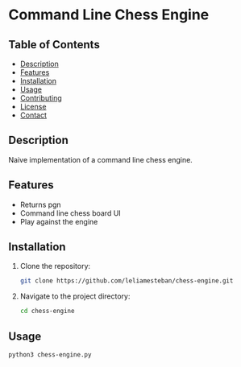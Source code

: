 # Command Line Chess Engine

## Table of Contents

- [Description](#description)
- [Features](#features)
- [Installation](#installation)
- [Usage](#usage)
- [Contributing](#contributing)
- [License](#license)
- [Contact](#contact)

## Description

Naive implementation of a command line chess engine.

## Features

- Returns pgn
- Command line chess board UI
- Play against the engine

## Installation

1. Clone the repository:
    ```bash
    git clone https://github.com/leliamesteban/chess-engine.git
    ```
2. Navigate to the project directory:
    ```bash
    cd chess-engine
    ```

## Usage

```bash
python3 chess-engine.py
```
